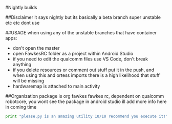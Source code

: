 #Nightly builds

##Disclaimer
it says nightly but its basically a beta branch
super unstable etc etc dont use

##USAGE
when using any of the unstable branches that have container apps:
- don't open the master
- open FawkesRC folder as a project within Android Studio
- if you need to edit the qualcomm files use VS Code, don't break anything
- if you delete resources or comment out stuff put it in the push, and when using this and ortess imports there is a high likelihood that stuff will be missing
- hardwaremap is attached to main activity

##Organization
package is org fawkes fawkes rc, dependent on qualcomm robotcore, you wont see the package in android studio
ill add more info here in coming time

``` python
print "please.py is an amazing utility 10/10 recommend you execute it!"
